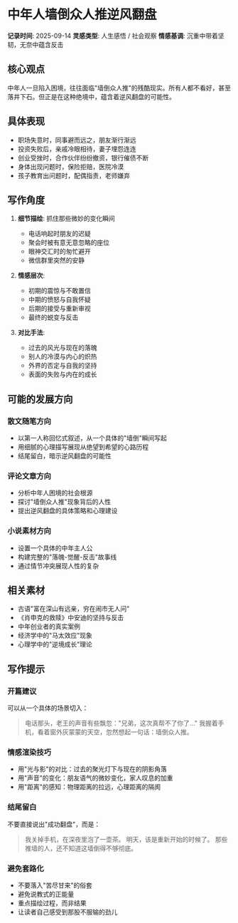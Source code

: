 # 中年人墙倒众人推逆风翻盘

**记录时间**: 2025-09-14
**灵感类型**: 人生感悟 / 社会观察
**情感基调**: 沉重中带着坚韧，无奈中蕴含反击

## 核心观点
中年人一旦陷入困境，往往面临"墙倒众人推"的残酷现实。所有人都不看好，甚至落井下石。但正是在这种绝境中，蕴含着逆风翻盘的可能性。

## 具体表现
- 职场失意时，同事避而远之，朋友渐行渐远
- 投资失败后，亲戚冷眼相待，妻子埋怨连连
- 创业受挫时，合作伙伴纷纷撤资，银行催债不断
- 身体出现问题时，保险拒赔，医院冷漠
- 孩子教育出问题时，配偶指责，老师嫌弃

## 写作角度
1. **细节描绘**: 抓住那些微妙的变化瞬间
   - 电话响起时朋友的迟疑
   - 聚会时被有意无意忽略的座位
   - 眼神交汇时的匆忙避开
   - 微信群里突然的安静

2. **情感层次**: 
   - 初期的震惊与不敢置信
   - 中期的愤怒与自我怀疑
   - 后期的接受与重新审视
   - 最终的蜕变与反击

3. **对比手法**:
   - 过去的风光与现在的落魄
   - 别人的冷漠与内心的炽热
   - 外界的否定与自我的坚持
   - 表面的失败与内在的成长

## 可能的发展方向

### 散文随笔方向
- 以第一人称回忆式叙述，从一个具体的"墙倒"瞬间写起
- 用细腻的心理描写展现从绝望到希望的心路历程
- 结尾留白，暗示逆风翻盘的可能性

### 评论文章方向
- 分析中年人困境的社会根源
- 探讨"墙倒众人推"现象背后的人性
- 提出逆风翻盘的具体策略和心理建设

### 小说素材方向
- 设置一个具体的中年主人公
- 构建完整的"落魄-觉醒-反击"故事线
- 通过情节冲突展现人性的复杂

## 相关素材
- 古语"富在深山有远亲，穷在闹市无人问"
- 《肖申克的救赎》中安迪的坚持与反击
- 中年创业者的真实案例
- 经济学中的"马太效应"现象
- 心理学中的"逆境成长"理论

## 写作提示

### 开篇建议
可以从一个具体的场景切入：
> 电话那头，老王的声音有些飘忽："兄弟，这次真帮不了你了..."
> 我握着手机，看着窗外灰蒙蒙的天空，忽然想起一句话：墙倒众人推。

### 情感渲染技巧
- 用"光与影"的对比：过去的聚光灯下与现在的阴影角落
- 用"声音"的变化：朋友语气的微妙变化，家人叹息的加重
- 用"距离"的感知：物理距离的拉远，心理距离的隔阂

### 结尾留白
不要直接说出"成功翻盘"，而是：
> 我关掉手机，在深夜里泡了一壶茶。
> 明天，该是重新开始的时候了。
> 那些推墙的人，还不知道这墙倒得不够彻底。

### 避免套路化
- 不要落入"苦尽甘来"的俗套
- 避免说教式的正能量
- 重点描绘过程，而非结果
- 让读者自己感受到那股不服输的劲儿